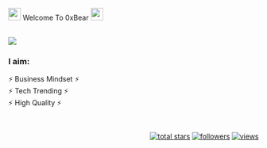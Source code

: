 <p align="left">
<img src="https://media.giphy.com/media/hvRJCLFzcasrR4ia7z/giphy.gif" width="25px">
  Welcome To 0xBear
  <img src="https://media.giphy.com/media/hvRJCLFzcasrR4ia7z/giphy.gif" width="25px">
</p>
    <br />
    <img src='https://github.com/0xBear999/0xBear999/assets/90205652/8a30dcdf-0ae6-4fb6-b94b-704ea481866a' />
  <!--    
<p align="center">
  <a href="https://github.com/cryptoSyndrome001"><img src="https://readme-typing-svg.herokuapp.com?font=Fira+Code&pause=1000&width=900&size=40&height=60&center=true&vCenter=true&lines=Full+Stack+Blockchain+Developer;Full+Stack+Web+Developer;8+Years+of+Web+Dev+Experience;4+Years+of++Blockchain+Dev+Experience;Always+Learning+New+Tech"></a>
</p>

<br />

<span>
I'm a highly skilled Full Stack Blockchain developer. <br/>
I have solid experience with multi-blockchains : Solana, EVM, NEAR Protocol. Have rich experience with lots of NFT/FT mint, stake, marketplace, launchpad, raffle, auction, p2e games on Solana, EVM and NEAR. Now I'm gonna build a beautiful future of blockchain world. 
</span><br/>
-->

### I aim:<br />
:zap: Business Mindset :zap:<br/>
:zap: Tech Trending :zap:<br/>
:zap: High Quality :zap:<br/>

<!--
:zap: Client Satisfaction<br/>
:zap: Earnest Manner
:zap: Blockchain<br/>
<br/>
--> 
<!--
## Major Skills
<div>
  <div align="left">
    <code><img alt="solana" height="50" width="50" src="./images/solana.png"></code>
    <code><img alt="near" height="50" width="50" src="./images/near.png"></code>
    <code><img alt="ether" height="50" width="50" src="./images/ether.png"></code>
    <code><img alt="serum" height="50" width="50" src="https://s2.coinmarketcap.com/static/img/coins/200x200/6187.png"></code>
    <code><img alt="orca" height="50" width="50" src="https://www.orca.so/static/media/logomark.55072c62.svg"></code>

    <code><img alt="anchor" height="50" width="50" src="https://camo.githubusercontent.com/73b2a433c137f781fb799073ceba7ffded98a2cb5db2ce6aa7f7ab9eaeb547a9/68747470733a2f2f7062732e7477696d672e636f6d2f6d656469612f46565556614f3958454141756c764b3f666f726d61743d706e67266e616d653d736d616c6c" /></code>
    <code><img alt="anchor" height="50" width="50" src="https://play-lh.googleusercontent.com/ioQBlPQEZDoiNFTMj_CRMt7BlBREualoE1SChNtP6ZKrYhKXtMe-c5hqLB-hL4M2" /></code>

    <code><img alt="magiceden" height="50" width="50" src="https://www.freelogovectors.net/wp-content/uploads/2022/06/magic-eden-logo-freelogovectors.net_.png"></code>
    <code><img alt="truffle" height="50" width="50" src="https://trufflesuite.com/assets/logo.png"></code>
    <code><img alt="metamask" height="50" width="50" src="https://upload.wikimedia.org/wikipedia/commons/thumb/3/36/MetaMask_Fox.svg/1200px-MetaMask_Fox.svg.png"></code>
    <code><img alt="opensea" height="50" width="50" src="https://storage.googleapis.com/opensea-static/Logomark/Logomark-Blue.png"></code>
    <code><img alt="pancake" height="50" width="50" src="https://seeklogo.com/images/P/pancakeswap-cake-logo-855C872947-seeklogo.com.png"></code>

    <code><img alt="paras" height="50" width="50" src="https://avatars.githubusercontent.com/u/73262371?s=200&v=4"></code>

    <code><img alt="Express.js" height="50" width="50" src="https://profilinator.rishav.dev/skills-assets/express-original-wordmark.svg" /></code>
    <code><img alt="django icon" height="50" width="50" src="https://img.icons8.com/color/2x/django.png" /></code>
    <code><img alt="Laravel" height="50" width="50" src="https://img.icons8.com/fluency/2x/laravel.png" /></code>
    <code><img alt="CI" height="50" width="50" src="https://img.icons8.com/external-tal-revivo-color-tal-revivo/2x/external-codeigniter-is-an-open-source-software-rapid-development-web-framework-logo-color-tal-revivo.png" /></code>
    <code><img alt="Python" height="50" width="50" src="https://raw.githubusercontent.com/devicons/devicon/master/icons/python/python-original.svg"/></code>
    <code><img alt="Kadu-NodeJS" height="50" width="50" src="https://cdn.jsdelivr.net/gh/devicons/devicon/icons/nodejs/nodejs-original.svg" /></code>
    <code><img alt="Javascript" height="50" width="50" src="https://img.icons8.com/color/2x/javascript.png"/></code>
    <code><img alt="TypeScript" height="50" width="50" src="https://img.icons8.com/color/2x/typescript.png"></code>  
    <code><img alt="MongoDB" height="50" width="50" src="https://img.icons8.com/color/2x/mongodb.png"/></code>
    <code><img alt="Postgreesql" height="50" width="50" src="https://img.icons8.com/color/2x/postgreesql.png"/></code>
    <code><img alt="MariaDB" height="50" width="50" src="https://img.icons8.com/fluency/2x/maria-db.png"/></code>
    <code><img alt="React" height="50"  width="50" src="https://profilinator.rishav.dev/skills-assets/react-original-wordmark.svg" /></code>
    <code><img alt="nextjs" width="50" height="50" src="./images/next2.png"/></code>
    <a href="https://www.gatsbyjs.com/" target="_blank">
      <code><img alt="gatsby" width="50" height="50" src="https://www.vectorlogo.zone/logos/gatsbyjs/gatsbyjs-icon.svg"/></code>
    </a>
    <code><img alt="Vue" height="50" width="50" src="https://img.icons8.com/color/2x/vue-js.png" /></code>
    <code><img alt="Nuxt" height="50" width="50" src="https://img.icons8.com/external-tal-revivo-color-tal-revivo/2x/external-nuxt-js-a-free-and-open-source-web-application-framework-logo-color-tal-revivo.png" /></code>
    <code><img  alt="Docker" height="50" width="50" src="https://profilinator.rishav.dev/skills-assets/docker-original-wordmark.svg" /></code>
    <code><img alt="GraphQL" height="50"  width="50"  src="https://profilinator.rishav.dev/skills-assets/graphql.png" /></code>
    <a href="https://redux.js.org" target="_blank">
      <code><img alt="Redux" height="50" width="50"  src="https://profilinator.rishav.dev/skills-assets/redux-original.svg"  /></code>
    </a>
    <a href="https://redis.io" target="_blank">
      <code><img alt="redis" width="50" height="50" src="https://raw.githubusercontent.com/devicons/devicon/master/icons/redis/redis-original-wordmark.svg"/></code>
    </a>
     <a href="https://firebase.google.com/" target="_blank"> 
       <code><img src="https://www.vectorlogo.zone/logos/firebase/firebase-icon.svg" alt="firebase" width="50" height="50"/></code>
    </a>
  -->
    
  <!--    
  <a href="https://www.java.com" target="_blank"> 
      <code><img  alt="java" width="50" height="50" src="https://raw.githubusercontent.com/devicons/devicon/master/icons/java/java-original.svg"/></code>
    </a> 
    <a href="https://www.qt.io/" target="_blank">
      <code><img  alt="qt" width="50" height="50" src="https://upload.wikimedia.org/wikipedia/commons/0/0b/Qt_logo_2016.svg"/></code>
    </a>  
  <code><img alt="Kadu-Angular" height="50" width="50" src="https://img.icons8.com/color/2x/angularjs.png" /></code>
  <a href="https://sass-lang.com" target="_blank"> 
        <code><img  alt="sass" width="50" height="50" src="https://raw.githubusercontent.com/devicons/devicon/master/icons/sass/sass-original.svg"/></code>
      </a>
  <a href="https://tailwindcss.com/" target="_blank"> 
        <code><img alt="tailwind" width="50" height="50" src="https://www.vectorlogo.zone/logos/tailwindcss/tailwindcss-icon.svg"/></code>
      </a>
  <code><img alt="WooCommerce" height="50" width="50"  src="https://profilinator.rishav.dev/skills-assets/woocommerce.png" /></code>
      <code><img alt="WordPress" height="50"  width="50"  src="https://profilinator.rishav.dev/skills-assets/wordpress.png" /></code>
      <code><img alt="Shopify" height="50"  width="50"  src="https://github.com/yurri-yeskov/yurri-yeskov/blob/main/shopify-icon.png"/></code> 
  <a href="https://www.chartjs.org" target="_blank"> 
        <code><img alt="chartjs" width="50" height="50" src="https://www.chartjs.org/media/logo-title.svg"/></code>
      </a> 
  <a href="https://www.electronjs.org" target="_blank"> 
        <code><img alt="electron" width="50" height="50" src="https://raw.githubusercontent.com/devicons/devicon/master/icons/electron/electron-original.svg"/></code>
      </a>
  -->  
    
  </div>
</div>
<!-- <hr> 
<br />
-->
<!-- <h2 align="left" id="macropower-tech">Github Status</h2> -->


<!-- > GitHub Profile Status -->

<!-- <p align="center">
    <img src="https://github-readme-stats.vercel.app/api?username=cryptoSyndrome001&show_icons=true&bg_color=0e2239&text_color=58a6ff&hide_border=true" width="54.25%">
    <img src="https://github-readme-stats.vercel.app/api/top-langs/?username=cryptoSyndrome001&layout=compact&bg_color=0e2239&text_color=58a6ff&hide_border=true" width="45.25%">
</p> -->




<!-- > GitHub Activity Graph -->

<!-- https://github.com/ashutosh00710/github-readme-activity-graph -->
<!-- <a href="https://github.com/cryptoSyndrome001/cryptoSyndrome001"><img alt="cryptoSyndrome001's activity graph" src="https://activity-graph.herokuapp.com/graph?username=cryptoSyndrome001&bg_color=0e2239&color=58a6ff&line=114a88&point=58a6ff&hide_border=true" /></a> -->

<!--
## 🤝 Contact with me 🤝
   
   <a href="http://discordapp.com/users/961053295353430016" >
   <img align='left' src='https://raw.githubusercontent.com/black-wyvern-dev/black-wyvern-dev/main/images/discord.svg' alt='supernova | discord' height="30" width="30"/>
   </a>
   <a href="https://t.me/Supernova_1111" >
   <img align='left' src='https://raw.githubusercontent.com/black-wyvern-dev/black-wyvern-dev/main/images/telegram.svg' alt='supernova | telegram' height="30" width="30"/>
   </a>
   <a href="https://join.skype.com/invite/Bk1f3pGPYuJF" >
   <img align='left' src='https://raw.githubusercontent.com/black-wyvern-dev/black-wyvern-dev/main/images/skype.svg' alt='supernova | skype' height="30" width="30"/>
   </a>
   <a href="mailto:devilprogrammer090@gmail.com" >
   <img align='left' src='https://raw.githubusercontent.com/black-wyvern-dev/black-wyvern-dev/main/images/email.svg' alt='supernova | email' height="30" width="30"/>
   </a>
-->
<br />

<p align="right">
  <a href="https://github.com/0xBear999?tab=repositories&sort=stargazers">
    <img alt="total stars" title="Total stars on GitHub" src="https://custom-icon-badges.herokuapp.com/badge/dynamic/json?logo=star&color=55960c&labelColor=488207&label=Stars&style=for-the-badge&query=%24.stars&url=https://api.github-star-counter.workers.dev/user/0xBear999"/></a>
  <a href="https://github.com/0xBear999?tab=followers">
    <img alt="followers" title="Follow me on Github" src="https://custom-icon-badges.herokuapp.com/github/followers/0xBear999?color=236ad3&labelColor=1155ba&style=for-the-badge&logo=person-add&label=Follow&logoColor=white"/></a>
  <a href="https://github.com/0xBear999">
    <img alt="views" title="GitHub profile views" src="https://shields-io-visitor-counter.herokuapp.com/badge?page=0xBear999&style=for-the-badge"/></a>
</p>

